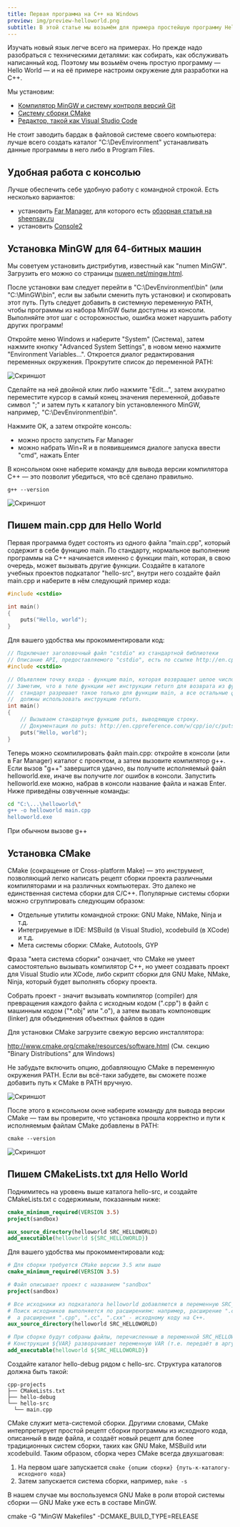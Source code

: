 ```yaml
---
title: Первая программа на C++ на Windows
preview: img/preview-helloworld.png
subtitle: В этой статье мы возьмём для примера простейшую программу Hello World и научимся собирать её с помощью C++ компилятора MinGW и системы сборки CMake.
---
```


Изучать новый язык легче всего на примерах. Но прежде надо разобраться с техническими деталями: как собирать, как обслуживать написанный код. Поэтому мы возьмём очень простую программу &mdash; Hello World &mdash; и на её примере настроим окружение для разработки на C++.

Мы установим:

- [Компилятор MinGW и систему контроля версий Git](https://nuwen.net/mingw.html)
- [Систему сборки CMake](https://cmake.org/download/)
- [Редактор, такой как Visual Studio Code](https://code.visualstudio.com/)

Не стоит заводить бардак в файловой системе своего компьютера: лучше всего создать каталог "C:\DevEnvironment" устанавливать данные программы в него либо в Program Files.

## Удобная работа с консолью

Лучше обеспечить себе удобную работу с командной строкой. Есть несколько вариантов:

- установить [Far Manager](http://www.farmanager.com/download.php?l=ru), для которого есть [обзорная статья на sheensay.ru](https://sheensay.ru/far)
- установить [Console2](https://sourceforge.net/projects/console/)

## Установка MinGW для 64-битных машин

Мы советуем установить дистрибутив, известный как "numen MinGW". Загрузить его можно со страницы [nuwen.net/mingw.html](http://nuwen.net/mingw.html).

После установки вам следует перейти в "C:\DevEnvironment\bin" (или "C:\MinGW\bin", если вы забыли сменить путь установки) и скопировать этот путь. Путь следует добавить в системную переменную PATH, чтобы программы из набора MinGW были доступны из консоли. Выполняйте этот шаг с осторожностью, ошибка может нарушить работу других программ!

Откройте меню Windows и наберите "System" (Система), затем нажмите кнопку "Advanced System Settings", в новом меню нажмите "Environment Variables...". Откроется диалог редактирования переменных окружения. Прокрутите список до переменной PATH:

![Скриншот](img/edit-path-variable.png)

Сделайте на ней двойной клик либо нажмите "Edit...", затем аккуратно переместите курсор в самый конец значения переменной, добавьте символ ";" и затем путь к каталогу bin установленного MinGW, например, "C:\DevEnvironment\bin".

Нажмите OK, а затем откройте консоль:

- можно просто запустить Far Manager
- можно набрать Win+R и в появившеимся диалоге запуска ввести "cmd", нажать Enter

В консольном окне наберите команду для вывода версии компилятора C++ &mdash; это позволит убедиться, что всё сделано правильно.

```
g++ --version
```

![Скриншот](img/running-win32-g++.png)

## Пишем main.cpp для Hello World

Первая программа будет состоять из одного файла "main.cpp", который содержит в себе функцию main. По стандарту, нормальное выполнение программы на C++ начинается именно с функции main, которая, в свою очередь, может вызывать другие функции. Создайте в каталоге учебных проектов подкаталог "hello-src", внутри него создайте файл main.cpp и наберите в нём следующий пример кода:

```cpp
#include <cstdio>

int main()
{
    puts("Hello, world");
}
```

Для вашего удобства мы прокомментировали код:

```cpp
// Подключает заголовочный файл "cstdio" из стандартной библиотеки
// Описание API, предоставляемого "cstdio", есть по ссылке http://en.cppreference.com/w/cpp/header/cstdio
#include <cstdio>

// Объявляем точку входа - функцию main, которая возвращает целое число - код завершения программы.
// Заметим, что в теле функции нет инструкции return для возврата из функции,
//  стандарт разрешает такое только для функции main, а все остальные функции, возвращающие значение,
//  должны использовать инструкцию return.
int main()
{
    // Вызываем стандартную функцию puts, выводяющую строку.
    // Документация по puts: http://en.cppreference.com/w/cpp/io/c/puts
    puts("Hello, world");
}
```

Теперь можно скомпилировать файл main.cpp: откройте в консоли (или в Far Manager) каталог с проектом, а затем вызовите компилятор g++. Если вызов "g++" завершится удачно, вы получите исполняемый файл helloworld.exe, иначе вы получите лог ошибок в консоли. Запустить helloworld.exe можно, набрав в консоли название файла и нажав Enter. Ниже приведёны озвученные команды:

```bash
cd "C:\...\helloworld\"
g++ -o helloworld main.cpp
helloworld.exe
```

При обычном вызове g++

## Установка CMake

CMake (сокращение от Cross-platform Make) &mdash; это инструмент, позволяющий легко написать рецепт сборки проекта различными компиляторами и на различных компьютерах. Это далеко не единственная система сборки для C/C++. Популярные системы сборки можно сгруппировать следующим образом:

- Отдельные утилиты командной строки: GNU Make, NMake, Ninja и т.д.
- Интегрируемые в IDE: MSBuild (в Visual Studio), xcodebuild (в XCode) и т.д.
- Мета системы сборки: CMake, Autotools, GYP

Фраза "мета система сборки" означает, что CMake не умеет самостоятельно вызывать компилятор C++, но умеет создавать проект для Visual Studio или XCode, либо скрипт сборки для GNU Make, NMake, Ninja, который будет выполнять сборку проекта.

Собрать проект - значит вызывать компилятор (compiler) для превращения каждого файла с исходным кодом (".cpp") в файл с машинным кодом ("*.obj" или ".o"), а затем вызвать компоновщик (linker) для объединения объектных файлов в один

Для установки CMake загрузите свежую версию инсталлятора:

http://www.cmake.org/cmake/resources/software.html (См. секцию "Binary Distributions" для Windows)

Не забудьте включить опцию, добавляющую CMake в переменную окружения PATH. Если вы всё-таки забудете, вы сможете позже добавить путь к CMake в PATH вручную.

![Скриншот](cmake_add_to_path.png)

После этого в консольном окне наберите команду для вывода версии CMake &mdash; там вы проверите, что установка прошла корректно и пути к исполняемым файлам CMake добавлены в PATH:

```
cmake --version
```

![Скриншот](img/running-win32-cmake.png)

## Пишем CMakeLists.txt для Hello World

Поднимитесь на уровень выше каталога hello-src, и создайте CMakeLists.txt с содержимым, показанным ниже:

```cmake
cmake_minimum_required(VERSION 3.5)
project(sandbox)

aux_source_directory(helloworld SRC_HELLOWORLD)
add_executable(helloworld ${SRC_HELLOWORLD})
```

Для вашего удобства мы прокомментировали код:

```cmake
# Для сборки требуется CMake версии 3.5 или выше
cmake_minimum_required(VERSION 3.5)

# Файл описывает проект с названием "sandbox"
project(sandbox)

# Все исходники из подкаталога helloworld добавляются в переменную SRC_HELLOWORLD
# Поиск исходников выполняется по расширениям: например, расширение ".c" соответствует исходному коду на C,
#  а расширения ".cpp", ".cc", ".cxx" - исходному коду на C++.
aux_source_directory(helloworld SRC_HELLOWORLD)

# При сборке будут собраны файлы, перечисленные в переменной SRC_HELLOWORLD, и создан исполняемый файл helloworld.
# Конструкция ${VAR} разворачивает переменную VAR (т.е. передаёт в аргументы команды значение этой переменной).
add_executable(helloworld ${SRC_HELLOWORLD})
```

Создайте каталог hello-debug рядом с hello-src. Структура каталогов должна быть такой:

```
cpp-projects
├── CMakeLists.txt
├── hello-debug
└── hello-src
  └── main.cpp
```

CMake служит мета-системой сборки. Другими словами, CMake интерпретирует простой рецепт сборки программы из исходного кода, описанный в виде файла, и создаёт новый рецепт для более традиционных систем сборки, таких как GNU Make, MSBuild или xcodebuild. Таким образом, сборка через CMake всегда двухшаговая:

 1. На первом шаге запускается `cmake {опции сборки} {путь-к-каталогу-исходного кода}`
 2. Затем запускается система сборки, например, `make -s`

В нашем случае мы воспользуемся GNU Make в роли второй системы сборки &mdash; GNU Make уже есть в составе MinGW.

cmake -G "MinGW Makefiles" -DCMAKE_BUILD_TYPE=RELEASE
